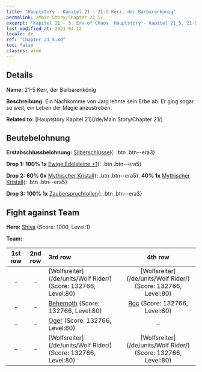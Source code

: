 ```yaml
---
title: "Hauptstory - Kapitel 21 - 21-5 Kerr, der Barbarenkönig"
permalink: /Main Story/Chapter 21_5/
excerpt: "Kapitel 21 - 5. Era of Chaos  Hauptstory - Kapitel 21_5. 21-5 Kerr, der Barbarenkönig"
last_modified_at: 2021-04-12
locale: de
ref: "Chapter 21_5.md"
toc: false
classes: wide
---
```


## Details

 **Name:** 21-5 Kerr, der Barbarenkönig

 **Beschreibung:** Ein Nachkomme von Jarg lehnte sein Erbe ab. Er ging sogar so weit, ein Leben der Magie anzustreben.

 **Related to:** [Hauptstory Kapitel 21](/de/Main Story/Chapter 21/)

## Beutebelohnung

 **Erstabschlussbelohnung:** [Silberschlüssel](/de/Items/con_693/){: .btn .btn--era3}

 **Drop 1:** **100% 1x** [Ewige Edelsteine +1](/de/Items/mat_72/){: .btn .btn--era5}

 **Drop 2:** **60% 0x** [Mythischer Kristall](/de/Items/mat_66/){: .btn .btn--era5}, **40% 1x** [Mythischer Kristall](/de/Items/mat_66/){: .btn .btn--era5}

 **Drop 3:** **100% 1x** [Zauberspruchrollen](/de/Items/con_694/){: .btn .btn--era3}


## Fight against Team
 **Hero:** [Shiva](/de/heroes/Shiva/) (Score: 1000, Level:1)

 **Team:**


  | 1st row | 2nd row | 3rd row | 4th row |
  |:----:|:----:|:----|:----:|
  | - | - | [Wolfsreiter](/de/units/Wolf Rider/) (Score: 132766, Level:80)  | [Wolfsreiter](/de/units/Wolf Rider/) (Score: 132766, Level:80)  |
  | - | - | [Behemoth](/de/units/Behemoth/) (Score: 132766, Level:80)  | [Roc](/de/units/Roc/) (Score: 132766, Level:80)  |
  | - | - | [Oger](/de/units/Ogre/) (Score: 132766, Level:80)  | - |
  | - | - | [Wolfsreiter](/de/units/Wolf Rider/) (Score: 132766, Level:80)  | [Wolfsreiter](/de/units/Wolf Rider/) (Score: 132766, Level:80)  |


